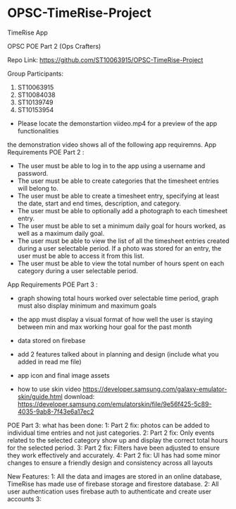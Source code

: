 # OPSC-TimeRise-Project
TimeRise App 

OPSC POE Part 2 (Ops Crafters) 

Repo Link: https://github.com/ST10063915/OPSC-TimeRise-Project

Group Participants: 
1. ST10063915
2. ST10084038
3. ST10139749
4. ST10153954

- Please locate the demonstartion viideo.mp4 for a preview of the app functionalities

the demonstration video shows all of the following app requiremns. 
App Requirements POE Part 2 :
- The user must be able to log in to the app using a username and password.
- The user must be able to create categories that the timesheet entries will belong to.
- The user must be able to create a timesheet entry, specifying at least the date, start and end times, description, and category.
- The user must be able to optionally add a photograph to each timesheet entry.
- The user must be able to set a minimum daily goal for hours worked, as well as a maximum daily goal.
- The user must be able to view the list of all the timesheet entries created during a user selectable period. If a photo was stored for an entry, the user must be able to access it from this list.
- The user must be able to view the total number of hours spent on each category during a user selectable period.

App Requirements POE Part 3 :
- graph showing total hours worked over selectable time period, graph must also display minimum and maximum goals 
- the app must display a visual format of how well the user is staying between min and max working hour goal for the past month 
- data stored on firebase 
- add 2 features talked about in planning and design (include what you added in read me file)
- app icon and final image assets

- how to use skin video 
https://developer.samsung.com/galaxy-emulator-skin/guide.html
download: https://developer.samsung.com/emulatorskin/file/9e56f425-5c89-4035-9ab8-7f43e6a17ec2

POE Part 3:
what has been done:
1: Part 2 fix: photos can be added to individual time entries and not just categories.
2: Part 2 fix: Only events related to the selected category show up and display the correct total hours for the selected period.
3: Part 2 fix: Filters have been adjusted to ensure they work effectively and accurately.
4: Part 2 fix: UI has had some minor changes to ensure a friendly design and consistency across all layouts

New Features:
1: All the data and images are stored in an online database, TimeRise has made use of firebase storage and firestore database.
2: All user authentication uses firebase auth to authenticate and create user accounts
3:


